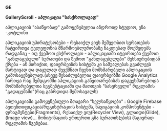 
**GE**

**GalleryScroll - აპლიკაცია  "სასქროლავად"**

აპლიკაციის "ასაწყობად" გამოყენებულია ანდროიდ სტუდიო, ენა -კოტლინი

აპლიკაციის უპირატესობები - რესაიქლ ვიუს მეშვეობით სურათების ჩატვირთვა ტელეფონის მწარმოებლურობაზე ნაკლებად მოქმედებს რადგანაც - თუ ქვემოთ ვსქროლავთ - აპლიკაციაში იტვირთება ქვემოთ "განლაგებული" სურათები და ზემოთ "განლაგებულები" მეხსიერებიდან ქრება - ან პირიქით,
ფაიერბეიზის სისტემა კი საშუალებას გვაძლევს მარტივად და დაცულად შევქმნათ ჩვენი მომხმარებელი აპლიკაციის გამოსაყენებლად.(ასევე შესაძლებელია ფაიერბეიზში Google Analytics ჩართვა რაც შემდგომში აპლიკაციის განვითარებისას დაგვეხმარებოდა მომხმარებელთა სეგმენტაციაში და მათთვის "სასურველი" რეკლამის "გადაცემაში"(რაც გაზრდიდა შემოსავალს)

აპლიკაციაში გამოყენებიული მთავარი "ხელსაწყოები" : Google Firebase აუთენთიფიკაცია/რეგისტრაციის სისტემა, ნავიგაციის კომპონენტები - ფრაგმენტები(Fragments), რესაიქლ ვიუ(Recycler View), გლაიდი(Glide),(Image view)...
მონიტიზაციის ერთერთი გზა სურათის(ების) მაგივრად რეკლამის ჩვენებაა.
